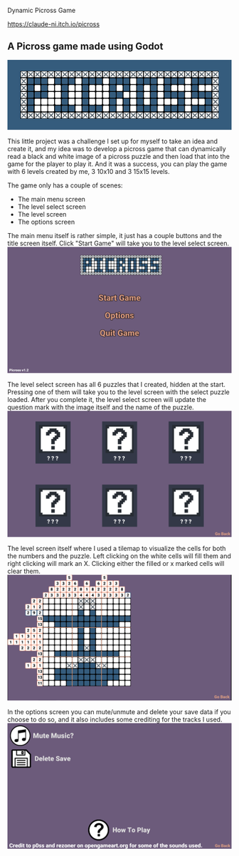 Dynamic Picross Game  

https://claude-ni.itch.io/picross

## A Picross game made using Godot

![Banner](https://raw.githubusercontent.com/ClaudeNi/Dynamic-Picross-Godot/main/readme%20imgs/picross%20banner.png)

This little project was a challenge I set up for myself to take an idea and create it, and my idea was to develop a picross game that can dynamically read a black and white image of a picross puzzle and then load that into the game for the player to play it.
And it was a success, you can play the game with 6 levels created by me, 3 10x10 and 3 15x15 levels.

The game only has a couple of scenes:
- The main menu screen
- The level select screen
- The level screen
- The options screen

The main menu itself is rather simple, it just has a couple buttons and the title screen itself. Click "Start Game" will take you to the level select screen.
![Main Menu](https://raw.githubusercontent.com/ClaudeNi/Dynamic-Picross-Godot/main/readme%20imgs/1%20main_menu.png)

The level select screen has all 6 puzzles that I created, hidden at the start. Pressing one of them will take you to the level screen with the select puzzle loaded. After you complete it, the level select screen will update the question mark with the image itself and the name of the puzzle.
![Level Select Screen](https://raw.githubusercontent.com/ClaudeNi/Dynamic-Picross-Godot/main/readme%20imgs/2%20level_select.png)

The level screen itself where I used a tilemap to visualize the cells for both the numbers and the puzzle. Left clicking on the white cells will fill them and right clicking will mark an X. Clicking either the filled or x marked cells will clear them.
![Level Screen](https://raw.githubusercontent.com/ClaudeNi/Dynamic-Picross-Godot/main/readme%20imgs/3%20level.png)

In the options screen you can mute/unmute and delete your save data if you choose to do so, and it also includes some crediting for the tracks I used.
![Options Screen](https://raw.githubusercontent.com/ClaudeNi/Dynamic-Picross-Godot/main/readme%20imgs/4%20options_screen.png)
